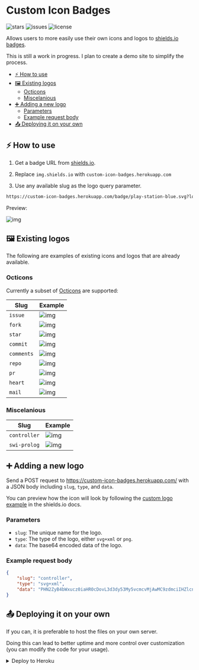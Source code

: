 # Custom Icon Badges

![stars](https://custom-icon-badges.herokuapp.com/github/stars/DenverCoder1/custom-icon-badges?logo=star)
![issues](https://custom-icon-badges.herokuapp.com/github/issues-raw/DenverCoder1/custom-icon-badges?logo=issue)
![license](https://custom-icon-badges.herokuapp.com/github/license/denvercoder1/custom-icon-badges?logo=repo)

Allows users to more easily use their own icons and logos to [shields.io badges](https://github.com/badges/shields).

This is still a work in progress. I plan to create a demo site to simplify the process.

- [⚡ How to use](#-how-to-use)
- [🖼️ Existing logos](#️-existing-logos)
  - [Octicons](#octicons)
  - [Miscelanious](#miscelanious)
- [➕ Adding a new logo](#-adding-a-new-logo)
  - [Parameters](#parameters)
  - [Example request body](#example-request-body)
- [📤 Deploying it on your own](#-deploying-it-on-your-own)

## ⚡ How to use

1. Get a badge URL from [shields.io](https://shields.io/).

2. Replace `img.shields.io` with `custom-icon-badges.herokuapp.com`

3. Use any available slug as the logo query parameter.

```md
https://custom-icon-badges.herokuapp.com/badge/play-station-blue.svg?logo=controller
```

Preview:

![img](https://user-images.githubusercontent.com/20955511/126047615-7f47d37f-30af-4feb-b29c-9498422d9c93.png)

## 🖼️ Existing logos

The following are examples of existing icons and logos that are already available.

### Octicons

Currently a subset of [Octicons](https://primer.style/octicons/) are supported:

| Slug       | Example                                                                                  |
| ---------- | ---------------------------------------------------------------------------------------- |
| `issue`    | ![img](https://custom-icon-badges.herokuapp.com/badge/Issue-red.svg?logo=issue)          |
| `fork`     | ![img](https://custom-icon-badges.herokuapp.com/badge/Fork-orange.svg?logo=fork)         |
| `star`     | ![img](https://custom-icon-badges.herokuapp.com/badge/Star-yellow.svg?logo=star)         |
| `commit`   | ![img](https://custom-icon-badges.herokuapp.com/badge/Commit-green.svg?logo=commit)      |
| `comments` | ![img](https://custom-icon-badges.herokuapp.com/badge/Comments-teal.svg?logo=comments)   |
| `repo`     | ![img](https://custom-icon-badges.herokuapp.com/badge/Repo-blue.svg?logo=repo)           |
| `pr`       | ![img](https://custom-icon-badges.herokuapp.com/badge/Pull%20Request-purple.svg?logo=pr) |
| `heart`    | ![img](https://custom-icon-badges.herokuapp.com/badge/Heart-D15E9B.svg?logo=heart)       |
| `mail`     | ![img](https://custom-icon-badges.herokuapp.com/badge/Mail-E61B23.svg?logo=mail)         |

### Miscelanious

| Slug         | Example                                                                                    |
| ------------ | ------------------------------------------------------------------------------------------ |
| `controller` | ![img](https://custom-icon-badges.herokuapp.com/badge/Controller-blue.svg?logo=controller) |
| `swi-prolog` | ![img](https://custom-icon-badges.herokuapp.com/badge/Prolog-E61B23.svg?logo=swi-prolog)   |


## ➕ Adding a new logo

Send a POST request to <https://custom-icon-badges.herokuapp.com/> with a JSON body including `slug`, `type`, and `data`.

You can preview how the icon will look by following the [custom logo example](https://github.com/badges/shields/blob/master/doc/logos.md#custom-logos) in the shields.io docs.

### Parameters

- `slug`: The unique name for the logo.
- `type`: The type of the logo, either `svg+xml` or `png`.
- `data`: The base64 encoded data of the logo.

### Example request body

```json
{
    "slug": "controller",
    "type": "svg+xml",
    "data": "PHN2ZyB4bWxucz0iaHR0cDovL3d3dy53My5vcmcvMjAwMC9zdmciIHZlcnNpb249IjEiIHdpZHRoPSI2MDAiIGhlaWdodD0iNjAwIj48cGF0aCBkPSJNMTI5IDExMWMtNTUgNC05MyA2Ni05MyA3OEwwIDM5OGMtMiA3MCAzNiA5MiA2OSA5MWgxYzc5IDAgODctNTcgMTMwLTEyOGgyMDFjNDMgNzEgNTAgMTI4IDEyOSAxMjhoMWMzMyAxIDcxLTIxIDY5LTkxbC0zNi0yMDljMC0xMi00MC03OC05OC03OGgtMTBjLTYzIDAtOTIgMzUtOTIgNDJIMjM2YzAtNy0yOS00Mi05Mi00MmgtMTV6IiBmaWxsPSIjZmZmIi8+PC9zdmc+"
}
```

## 📤 Deploying it on your own

If you can, it is preferable to host the files on your own server.

Doing this can lead to better uptime and more control over customization (you can modify the code for your usage).

<details>
  <summary>Deploy to Heroku</summary>

  1. Sign in to **Heroku** or create a new account at <https://heroku.com>
  2. Click the Deploy button below

  <p align="center">
    <a href="https://heroku.com/deploy?template=https://github.com/DenverCoder1/custom-icon-badges/tree/main">
      <img src="https://www.herokucdn.com/deploy/button.svg" title="Deploy to Heroku" alt="Deploy"/></a>
  </p>

  3. Add the url of a Mongo database as the `DB_URL` config var. The database should have a collection called `icons`. See [getting started](https://docs.atlas.mongodb.com/getting-started/) for more info on setting up a free Mongo Atlas database.

![image](https://user-images.githubusercontent.com/20955511/126066250-108fc119-4bc3-4ba0-9b07-0c7402c5790e.png)

  4. Click **"Deploy App"** at the end of the form
  5. Once the app is deployed, you can use `<your-app-name>.herokuapp.com` in place of `custom-icon-badges.herokuapp.com`
	
</details>
